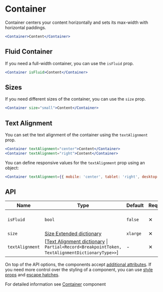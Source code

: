 # Container

Container centers your content horizontally and sets its max-width with horizontal paddings.

```jsx
<Container>Content</Container>
```

## Fluid Container

If you need a full-width container, you can use the `isFluid` prop.

```jsx
<Container isFluid>Content</Container>
```

## Sizes

If you need different sizes of the container, you can use the `size` prop.

```jsx
<Container size="small">Content</Container>
```

## Text Alignment

You can set the text alignment of the container using the `textAlignment` prop.

```jsx
<Container textAlignment="center">Content</Container>
<Container textAlignment="right">Content</Container>
```

You can define responsive values for the `textAlignment` prop using an object:

```jsx
<Container textAlignment={{ mobile: 'center', tablet: 'right', desktop: 'left' }}>Responsive text alignment</Container>
```

## API

| Name            | Type                                                                                                                    | Default  | Required | Description                 |
| --------------- | ----------------------------------------------------------------------------------------------------------------------- | -------- | -------- | --------------------------- |
| `isFluid`       | `bool`                                                                                                                  | `false`  | ✕        | If true, Container is fluid |
| `size`          | [Size Extended dictionary][dictionary-size]                                                                             | `xlarge` | ✕        | Size variant                |
| `textAlignment` | \[[Text Alignment dictionary][dictionary-alignment] \| `Partial<Record<BreakpointToken, TextAlignmentDictionaryType>>`] | -        | ✕        | Text alignment              |

On top of the API options, the components accept [additional attributes][readme-additional-attributes].
If you need more control over the styling of a component, you can use [style props][readme-style-props]
and [escape hatches][readme-escape-hatches].

For detailed information see [Container][web-container] component

[dictionary-alignment]: https://github.com/lmc-eu/spirit-design-system/tree/main/docs/DICTIONARIES.md#alignment
[dictionary-size]: https://github.com/lmc-eu/spirit-design-system/blob/main/docs/DICTIONARIES.md#size
[readme-additional-attributes]: https://github.com/lmc-eu/spirit-design-system/blob/main/packages/web-react/README.md#additional-attributes
[readme-escape-hatches]: https://github.com/lmc-eu/spirit-design-system/blob/main/packages/web-react/README.md#escape-hatches
[readme-style-props]: https://github.com/lmc-eu/spirit-design-system/blob/main/packages/web-react/README.md#style-props
[web-container]: https://github.com/lmc-eu/spirit-design-system/blob/main/packages/web/src/scss/components/Container/README.md
